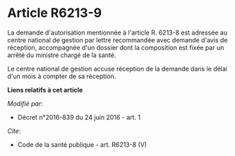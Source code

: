 # Article R6213-9

La demande d'autorisation mentionnée à l'article R. 6213-8 est adressée au centre national de gestion par lettre recommandée
avec demande d'avis de réception, accompagnée d'un dossier dont la composition est fixée par un arrêté du ministre chargé de
la santé. 

Le centre national de gestion accuse réception de la demande dans le délai d'un mois à compter de sa réception.

**Liens relatifs à cet article**

_Modifié par_:

  - Décret n°2016-839 du 24 juin 2016 - art. 1

_Cite_:

  - Code de la santé publique - art. R6213-8 (V)
